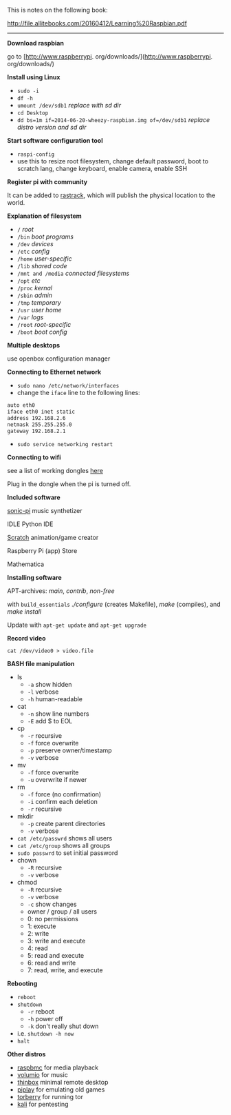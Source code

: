 This is notes on the following book:

http://file.allitebooks.com/20160412/Learning%20Raspbian.pdf

---

**Download raspbian**

go to [http://www.raspberrypi.
org/downloads/](http://www.raspberrypi.
org/downloads/)

**Install using Linux**

- `sudo -i`
- `df -h`
- `umount /dev/sdb1` _replace with sd dir_
- `cd Desktop`
- `dd bs=1m if=2014-06-20-wheezy-raspbian.img of=/dev/sdb1` _replace distro version and sd dir_

**Start software configuration tool**

- `raspi-config`
- use this to resize root filesystem, change default password, boot to scratch lang, change keyboard, enable camera, enable SSH

**Register pi with community**

It can be added to [rastrack](http://rastrack.co.uk), which will publish the physical location to the world.

**Explanation of filesystem**
- `/` _root_
- `/bin` _boot programs_
- `/dev` _devices_
- `/etc` _config_
- `/home` _user-specific_
- `/lib` _shared code_
- `/mnt and /media` _connected filesystems_
- `/opt` _etc_
- `/proc` _kernal_
- `/sbin` _admin_
- `/tmp` _temporary_
- `/usr` _user home_
- `/var` _logs_
- `/root` _root-specific_
- `/boot` _boot config_

**Multiple desktops**

use openbox configuration manager


**Connecting to Ethernet network**

- `sudo nano /etc/network/interfaces`
- change the `iface` line to the following lines:  
```txt
auto eth0
iface eth0 inet static
address 192.168.2.6
netmask 255.255.255.0
gateway 192.168.2.1
```
- `sudo service networking restart`

**Connecting to wifi**

see a list of working dongles [here](http://elinux.org/RPi_VerifiedPeripherals)

Plug in the dongle when the pi is turned off.

**Included software**

[sonic-pi](http://sonic-pi.net) music synthetizer

IDLE Python IDE

[Scratch](http://scratch.mit.edu) animation/game creator

Raspberry Pi (app) Store

Mathematica

**Installing software**

APT-archives: _main_, _contrib_, _non-free_

with `build_essentials` _./configure_ (creates Makefile), _make_ (compiles), and _make install_

Update with `apt-get update` and `apt-get upgrade`

**Record video**

`cat /dev/video0 > video.file`

**BASH file manipulation**

- ls
  - `-a` show hidden
  - `-l` verbose
  - `-h` human-readable
- cat
  - `-n` show line numbers
  - `-E` add $ to EOL
- cp
  - `-r` recursive
  - `-f` force overwrite
  - `-p` preserve owner/timestamp
  - `-v` verbose
- mv
  - `-f` force overwrite
  - `-u` overwrite if newer
- rm
  - `-f` force (no confirmation)
  - `-i` confirm each deletion
  - `-r` recursive
- mkdir
  - `-p` create parent directories
  - `-v` verbose
- `cat /etc/passwrd` shows all users
- `cat /etc/group` shows all groups
- `sudo passwrd` to set initial password
- chown
  - `-R` recursive
  - `-v` verbose
- chmod
  - `-R` recursive
  - `-v` verbose
  - `-c` show changes
  - owner / group / all users
  - 0: no permissions
  - 1: execute
  - 2: write
  - 3: write and execute
  - 4: read
  - 5: read and execute
  - 6: read and write
  - 7: read, write, and execute

**Rebooting**

- `reboot`
- `shutdown`
  - `-r` reboot
  - `-h` power off
  - `-k` don't really shut down
- i.e. `shutdown -h now`
- `halt`

**Other distros**

- [raspbmc](http://www.raspbmc.com) for media playback
- [volumio](http://volumio.org) for music
- [thinbox](http://www.jontylovell.net/index.php?page=30) minimal remote desktop
- [piplay](http://pimame.org) for emulating old games
- [torberry](https://code.google.com/p/torberry) for running tor
- [kali](http://kali.org) for pentesting